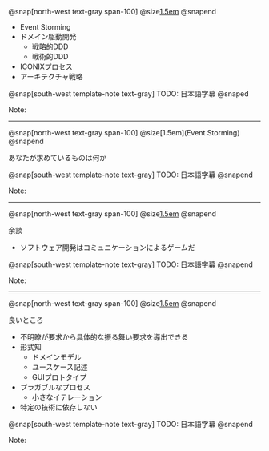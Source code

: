@snap[north-west text-gray span-100]
@size[1.5em](開発手法について)
@snapend

- Event Storming
- ドメイン駆動開発
    - 戦略的DDD
    - 戦術的DDD
- ICONIXプロセス
- アーキテクチャ戦略

@snap[south-west template-note text-gray]
TODO: 日本語字幕
@snaped

Note:

---

@snap[north-west text-gray span-100]
@size[1.5em](Event Storming)
@snapend

あなたが求めているものは何か

@snap[south-west template-note text-gray]
TODO: 日本語字幕
@snapend

Note:

---

@snap[north-west text-gray span-100]
@size[1.5em](ドメイン駆動開発)
@snapend

余談
- ソフトウェア開発はコミュニケーションによるゲームだ


@snap[south-west template-note text-gray]
TODO: 日本語字幕
@snapend

Note:

---

@snap[north-west text-gray span-100]
@size[1.5em](ICONIXプロセス)
@snapend

良いところ

- 不明瞭が要求から具体的な振る舞い要求を導出できる
- 形式知
    - ドメインモデル
    - ユースケース記述
    - GUIプロトタイプ
- プラガブルなプロセス
    - 小さなイテレーション
- 特定の技術に依存しない


@snap[south-west template-note text-gray]
TODO: 日本語字幕
@snapend

Note:


